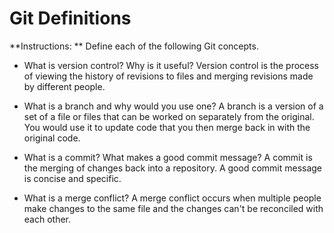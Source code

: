 # Git Definitions

**Instructions: ** Define each of the following Git concepts.

* What is version control?  Why is it useful?
Version control is the process of viewing the history of revisions to files and merging revisions made by different people.

* What is a branch and why would you use one?
A branch is a version of a set of a file or files that can be worked on separately from the original. You would use it to update code that you then merge back in with the original code.

* What is a commit? What makes a good commit message?
A commit is the merging of changes back into a repository. A good commit message is concise and specific.

* What is a merge conflict?
A merge conflict occurs when multiple people make changes to the same file and the changes can't be reconciled with each other.